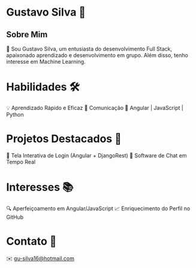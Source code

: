 # Gustavo Silva 🚀
## Sobre Mim
👋 Sou Gustavo Silva, um entusiasta do desenvolvimento Full Stack, apaixonado aprendizado e desenvolvimento em grupo. Além disso, tenho interesse em Machine Learning.

# Habilidades 🛠️
💡 Aprendizado Rápido e Eficaz
💬 Comunicação
🔧 Angular | JavaScript | Python

# Projetos Destacados 🌟
🔐 Tela Interativa de Login (Angular + DjangoRest)
💬 Software de Chat em Tempo Real

# Interesses 📚
🔍 Aperfeiçoamento em Angular/JavaScript
📈 Enriquecimento do Perfil no GitHub

# Contato 📧
✉️ gu-silva16@hotmail.com

